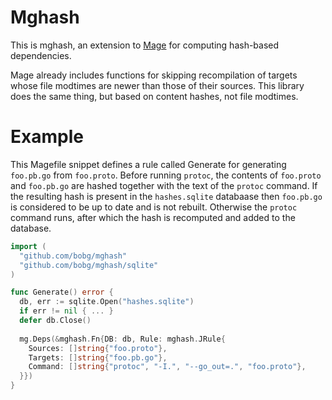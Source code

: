 # Mghash

This is mghash, an extension to [Mage](https://magefile.org/) for computing hash-based dependencies.

Mage already includes functions for skipping recompilation of targets whose file modtimes are newer than those of their sources.
This library does the same thing, but based on content hashes, not file modtimes.

# Example

This Magefile snippet defines a rule called Generate
for generating `foo.pb.go` from `foo.proto`.
Before running `protoc`,
the contents of `foo.proto` and `foo.pb.go` are hashed together with the text of the `protoc` command.
If the resulting hash is present in the `hashes.sqlite` databaase
then `foo.pb.go` is considered to be up to date and is not rebuilt.
Otherwise the `protoc` command runs,
after which the hash is recomputed and added to the database.

```go
import (
  "github.com/bobg/mghash"
  "github.com/bobg/mghash/sqlite"
)

func Generate() error {
  db, err := sqlite.Open("hashes.sqlite")
  if err != nil { ... }
  defer db.Close()
  
  mg.Deps(&mghash.Fn{DB: db, Rule: mghash.JRule{
    Sources: []string{"foo.proto"},
    Targets: []string{"foo.pb.go"},
    Command: []string{"protoc", "-I.", "--go_out=.", "foo.proto"},
  }})
}
```
